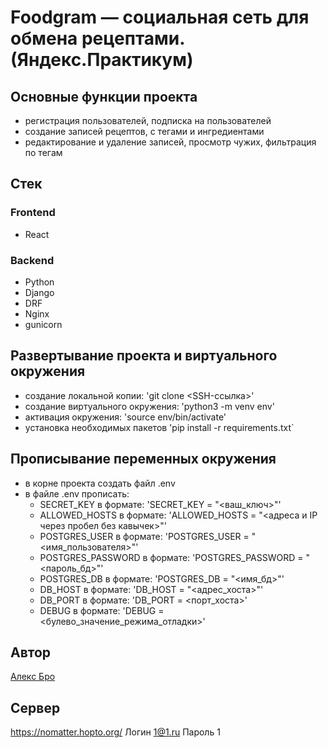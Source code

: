 # Foodgram — социальная сеть для обмена рецептами. (Яндекс.Практикум)

## Основные функции проекта
- регистрация пользователей, подписка на пользователей
- создание записей рецептов, с тегами и ингредиентами
- редактирование и удаление записей, просмотр чужих, фильтрация по тегам

## Стек
### Frontend
  - React
### Backend
  - Python
  - Django
  - DRF
  - Nginx
  - gunicorn

## Развертывание проекта и виртуального окружения
- создание локальной копии: 'git clone <SSH-ссылка>'
- создание виртуального окружения: 'python3 -m venv env'
- активация окружения: 'source env/bin/activate'
- установка необходимых пакетов 'pip install -r requirements.txt`

## Прописывание переменных окружения
- в корне проекта создать файл .env
- в файле .env прописать:
  - SECRET_KEY в формате: 'SECRET_KEY = "<ваш_ключ>"'
  - ALLOWED_HOSTS в формате: 'ALLOWED_HOSTS = "<адреса и IP через пробел без кавычек>"'
  - POSTGRES_USER в формате: 'POSTGRES_USER = "<имя_пользователя>"'
  - POSTGRES_PASSWORD в формате: 'POSTGRES_PASSWORD = "<пароль_бд>"'
  - POSTGRES_DB в формате: 'POSTGRES_DB = "<имя_бд>"'
  - DB_HOST в формате: 'DB_HOST = "<адрес_хоста>"'
  - DB_PORT в формате: 'DB_PORT = <порт_хоста>'
  - DEBUG в формате: 'DEBUG = <булево_значение_режима_отладки>'

## Автор
[Алекс Бро](https://github.com/avbrotune/)

## Сервер
https://nomatter.hopto.org/
Логин 1@1.ru
Пароль 1